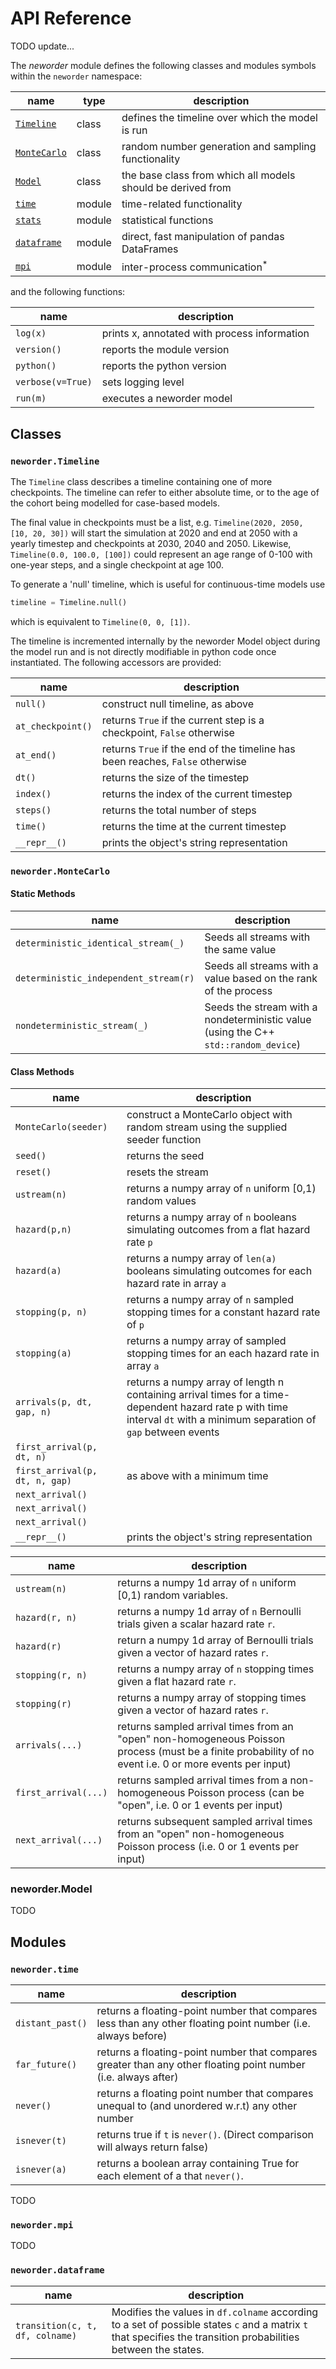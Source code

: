 # API Reference

TODO update...

The _neworder_ module defines the following classes and modules symbols within the `neworder` namespace:

name                                 | type        | description
-------------------------------------|-------------|--------------
[`Timeline`](#neworder.timeline)     | class       | defines the timeline over which the model is run
[`MonteCarlo`](#neworder.montecarlo) | class       | random number generation and sampling functionality
[`Model`](#neworder.model)           | class       | the base class from which all models should be derived from
[`time`](#neworder.time)             | module      | time-related functionality
[`stats`](#neworder.stats)           | module      | statistical functions
[`dataframe`](#neworder.dataframe)   | module      | direct, fast manipulation of pandas DataFrames
[`mpi`](#neworder.mpi)               | module      | inter-process communication<sup>*</sup>
<p>

and the following functions:

name              | description
------------------|------------------------------------
`log(x)`          | prints x, annotated with process information
`version()`       | reports the module version
`python()`        | reports the python version
`verbose(v=True)` | sets logging level
`run(m)`          | executes a neworder model
<p>

## Classes

### `neworder.Timeline`

The `Timeline` class describes a timeline containing one of more checkpoints. The timeline can refer to either absolute time, or to the age of the cohort being modelled for case-based models.

The final value in checkpoints must be a list, e.g. `Timeline(2020, 2050, [10, 20, 30])` will start the simulation at 2020 and end at 2050 with a yearly timestep and checkpoints at 2030, 2040 and 2050. Likewise, `Timeline(0.0, 100.0, [100])` could represent an age range of 0-100 with one-year steps, and a single checkpoint at age 100.

To generate a 'null' timeline, which is useful for continuous-time models use

```python
timeline = Timeline.null()
```

which is equivalent to `Timeline(0, 0, [1])`.

The timeline is incremented internally by the neworder Model object during the model run and is not directly modifiable in python code once instantiated. The following accessors are provided:

name                | description
--------------------|------------------------------------
`null()`            | construct null timeline, as above
`at_checkpoint()`   | returns `True` if the current step is a checkpoint, `False` otherwise
`at_end()`          | returns `True` if the end of the timeline has been reaches, `False` otherwise
`dt()`              | returns the size of the timestep
`index()`           | returns the index of the current timestep
`steps()`           | returns the total number of steps
`time()`            | returns the time at the current timestep
`__repr__()`        | prints the object's string representation

### `neworder.MonteCarlo`

#### Static Methods

name                                  | description
--------------------------------------|------------------------------------
`deterministic_identical_stream(_)`   | Seeds all streams with the same value
`deterministic_independent_stream(r)` | Seeds all streams with a value based on the rank of the process
`nondeterministic_stream(_)`          | Seeds the stream with a nondeterministic value (using the C++ `std::random_device`)

#### Class Methods

name                | description
--------------------|------------------------------------
`MonteCarlo(seeder)`| construct a MonteCarlo object with random stream using the supplied seeder function
`seed()`            | returns the seed
`reset()`           | resets the stream
`ustream(n)`        | returns a numpy array of `n` uniform [0,1) random values
`hazard(p,n)`         | returns a numpy array of `n` booleans simulating outcomes from a flat hazard rate `p`
`hazard(a)`           | returns a numpy array of `len(a)` booleans simulating outcomes for each hazard rate in array `a`
`stopping(p, n)`        | returns a numpy array of `n` sampled stopping times for a constant hazard rate of `p`
`stopping(a)`        | returns a numpy array of sampled stopping times for an each hazard rate in array `a`
`arrivals(p, dt, gap, n)` | returns a numpy array of length n containing arrival times for a time-dependent hazard rate p with time interval `dt` with a minimum separation of `gap` between events
`first_arrival(p, dt, n)`    |
`first_arrival(p, dt, n, gap)` | as above with a minimum time
`next_arrival()`     |
`next_arrival()`     |
`next_arrival()`     |
`__repr__()`         | prints the object's string representation


name                | description
--------------------|------------------------------------
`ustream(n)`        | returns a numpy 1d array of `n` uniform [0,1) random variables.
`hazard(r, n)`      | returns a numpy 1d array of `n` Bernoulli trials given a scalar hazard rate `r`.
`hazard(r)`         | return a numpy 1d array of Bernoulli trials given a vector of hazard rates `r`.
`stopping(r, n)`    | returns a numpy array of `n` stopping times given a flat hazard rate `r`.
`stopping(r)`       | returns a numpy array of stopping times given a vector of hazard rates `r`.
`arrivals(...)`     | returns sampled arrival times from an "open" non-homogeneous Poisson process (must be a finite probability of no event i.e. 0 or more events per input)
`first_arrival(...)`| returns sampled arrival times from a non-homogeneous Poisson process (can be "open", i.e. 0 or 1 events per input)
`next_arrival(...)` | returns subsequent sampled arrival times from an "open" non-homogeneous Poisson process (i.e. 0 or 1 events per input)


### neworder.Model

TODO

## Modules

### `neworder.time`

name                  | description
----------------------|------------------------------------
`distant_past()`      | returns a floating-point number that compares less than any other floating point number (i.e. always before)
`far_future()`        | returns a floating-point number that compares greater than any other floating point number (i.e. always after)
`never()`             | returns a floating point number that compares unequal to (and unordered w.r.t) any other number
`isnever(t)`          | returns true if `t` is `never()`. (Direct comparison will always return false)
`isnever(a)`          | returns a boolean array containing True for each element of a that `never()`.

TODO

### `neworder.mpi`

TODO

### `neworder.dataframe`

name                           | description
-------------------------------|------------------------------------
`transition(c, t, df, colname)`| Modifies the values in `df.colname` according to a set of possible states `c` and a matrix `t` that specifies the transition probabilities between the states.

